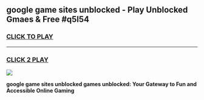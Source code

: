 
## google game sites unblocked - Play Unblocked Gmaes & Free #q5l54
<h3>
<a href="https://premium.freeplayer.one?title=google_game_sites_unblocked&ref=03M">CLICK TO PLAY</a></h3>
<hr>

<h3>
<a href="https://premium.freeplayer.one?title=google_game_sites_unblocked&ref=03M">CLICK 2 PLAY</a>
  
</h3>

<a href="https://premium.freeplayer.one?title=google_game_sites_unblocked&ref=03M"><img src="https://clearcache.store/games.png"></a>


**google game sites unblocked games unblocked: Your Gateway to Fun and Accessible Online Gaming**
